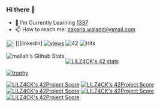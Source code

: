 ### Hi there 👋

- 🌱 I’m Currently Learning <a href="https://1337.ma/en">1337</a>
- 📫 How to reach me: zakaria.waladd@gmail.com

[<img align="left" alt="ZAKARIA WALAD | LinkedIn" width="22px" src="https://cdn.jsdelivr.net/npm/simple-icons@v3/icons/linkedin.svg" />][linkedin]
[![views](https://komarev.com/ghpvc/?username=LILZ4CK&label=Profile%20views&color=fe75a9&style=flat)](https://github.com/LILZ4CK/)
![42](https://badgen.net/badge/Born2Code/LILZ4CK/green?cache=86400&icon=https://meta.intra.42.fr/assets/42_logo-7dfc9110a5319a308863b96bda33cea995046d1731cebb735e41b16255106c12.svg) ![Hits](https://hits.seeyoufarm.com/api/count/incr/badge.svg?url=https%3A%2F%2Fgithub.com%2FLILZ4CK)
<br />
<br />
<img align="left" alt="mallah's Github Stats" src="https://github-readme-stats.vercel.app/api?username=LILZ4CK&show_icons=true&hide_border=true" />


[![LILZ4CK's 42 stats](https://badge42.herokuapp.com/api/stats/zwalad?privacyEmail=true)](https://github.com/JaeSeoKim/badge42)

[![trophy](https://github-profile-trophy.vercel.app/?username=LiLZ4CK&theme=onedark)](https://github.com/ryo-ma/github-profile-trophy)


[![LILZ4CK's 42Project Score](https://badge42.herokuapp.com/api/project/zwalad/get_next_line)](https://github.com/JaeSeoKim/badge42)
[![LILZ4CK's 42Project Score](https://badge42.herokuapp.com/api/project/zwalad/Libft)](https://github.com/JaeSeoKim/badge42)
[![LILZ4CK's 42Project Score](https://badge42.herokuapp.com/api/project/zwalad/so_long)](https://github.com/JaeSeoKim/badge42)
[![LILZ4CK's 42Project Score](https://badge42.herokuapp.com/api/project/zwalad/ft_printf)](https://github.com/JaeSeoKim/badge42)
[![LILZ4CK's 42Project Score](https://badge42.herokuapp.com/api/project/zwalad/pipex)](https://github.com/JaeSeoKim/badge42)
